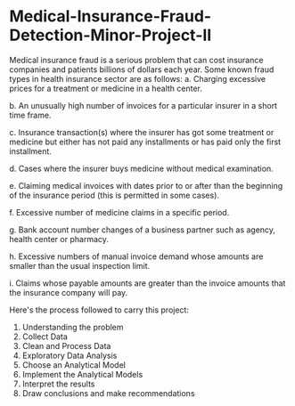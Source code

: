 # Medical-Insurance-Fraud-Detection-Minor-Project-II

Medical insurance fraud is a serious problem that can cost insurance companies and patients billions of dollars each year. Some known fraud types in health insurance sector are as follows: 
a. Charging excessive prices for a treatment or medicine in a health center.

b. An unusually high number of invoices for a particular insurer in a short time frame.

c. Insurance transaction(s) where the insurer has got some treatment or medicine but either has not paid any installments or has paid only the first installment.

d. Cases where the insurer buys medicine without medical examination.

e. Claiming medical invoices with dates prior to or after than the beginning of the insurance period (this is permitted in some cases).

f. Excessive number of medicine claims in a specific period.

g. Bank account number changes of a business partner such as agency, health center or pharmacy.

h. Excessive numbers of manual invoice demand whose amounts are smaller than the usual inspection limit.

i. Claims whose payable amounts are greater than the invoice amounts that the insurance company will pay.


Here's the process followed to carry this project: 
1. Understanding the problem
2. Collect Data
3. Clean and Process Data
4. Exploratory Data Analysis
5. Choose an Analytical Model
6. Implement the Analytical Models
7. Interpret the results
8. Draw conclusions and make recommendations
